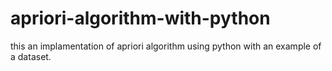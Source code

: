 # apriori-algorithm-with-python


this an implamentation of apriori algorithm using python with an example of a dataset.

